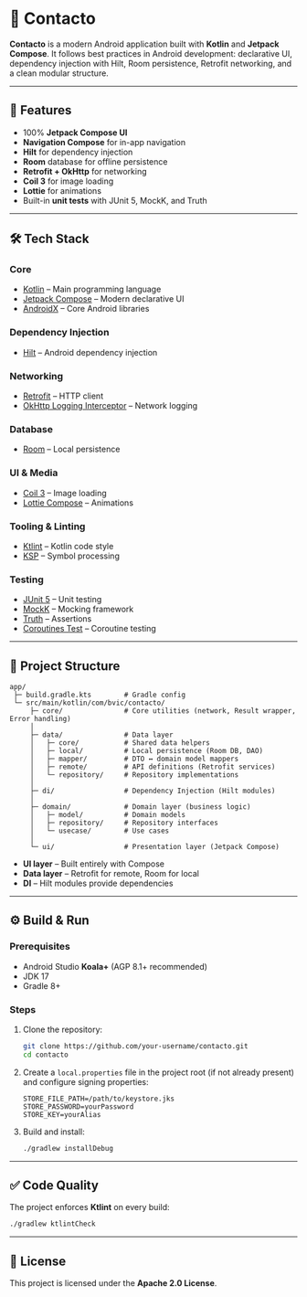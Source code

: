 # 📱 Contacto

**Contacto** is a modern Android application built with **Kotlin** and **Jetpack Compose**.
It follows best practices in Android development: declarative UI, dependency injection with Hilt, Room persistence, Retrofit networking, and a clean modular structure.

---

## 🚀 Features

* 100% **Jetpack Compose UI**
* **Navigation Compose** for in-app navigation
* **Hilt** for dependency injection
* **Room** database for offline persistence
* **Retrofit + OkHttp** for networking
* **Coil 3** for image loading
* **Lottie** for animations
* Built-in **unit tests** with JUnit 5, MockK, and Truth

---

## 🛠 Tech Stack

### Core

* [Kotlin](https://kotlinlang.org/) – Main programming language
* [Jetpack Compose](https://developer.android.com/jetpack/compose) – Modern declarative UI
* [AndroidX](https://developer.android.com/jetpack/androidx) – Core Android libraries

### Dependency Injection

* [Hilt](https://dagger.dev/hilt/) – Android dependency injection

### Networking

* [Retrofit](https://square.github.io/retrofit/) – HTTP client
* [OkHttp Logging Interceptor](https://square.github.io/okhttp/) – Network logging

### Database

* [Room](https://developer.android.com/jetpack/androidx/releases/room) – Local persistence

### UI & Media

* [Coil 3](https://coil-kt.github.io/coil/) – Image loading
* [Lottie Compose](https://airbnb.io/lottie/#/) – Animations

### Tooling & Linting

* [Ktlint](https://github.com/pinterest/ktlint) – Kotlin code style
* [KSP](https://github.com/google/ksp) – Symbol processing

### Testing

* [JUnit 5](https://junit.org/junit5/) – Unit testing
* [MockK](https://mockk.io/) – Mocking framework
* [Truth](https://truth.dev/) – Assertions
* [Coroutines Test](https://kotlinlang.org/docs/coroutines-test.html) – Coroutine testing

---

## 📂 Project Structure

```
app/
 ├─ build.gradle.kts        # Gradle config
 └─ src/main/kotlin/com/bvic/contacto/
     ├─ core/               # Core utilities (network, Result wrapper, Error handling)
     │
     ├─ data/               # Data layer
     │   ├─ core/           # Shared data helpers
     │   ├─ local/          # Local persistence (Room DB, DAO)
     │   ├─ mapper/         # DTO ↔ domain model mappers
     │   ├─ remote/         # API definitions (Retrofit services)
     │   └─ repository/     # Repository implementations
     │
     ├─ di/                 # Dependency Injection (Hilt modules)
     │
     ├─ domain/             # Domain layer (business logic)
     │   ├─ model/          # Domain models
     │   ├─ repository/     # Repository interfaces
     │   └─ usecase/        # Use cases
     │
     └─ ui/                 # Presentation layer (Jetpack Compose)
```

* **UI layer** – Built entirely with Compose
* **Data layer** – Retrofit for remote, Room for local
* **DI** – Hilt modules provide dependencies

---

## ⚙️ Build & Run

### Prerequisites

* Android Studio **Koala+** (AGP 8.1+ recommended)
* JDK 17
* Gradle 8+

### Steps

1. Clone the repository:

   ```bash
   git clone https://github.com/your-username/contacto.git
   cd contacto
   ```
2. Create a `local.properties` file in the project root (if not already present) and configure signing properties:

   ```properties
   STORE_FILE_PATH=/path/to/keystore.jks
   STORE_PASSWORD=yourPassword
   STORE_KEY=yourAlias
   ```
3. Build and install:

   ```bash
   ./gradlew installDebug
   ```

---

## ✅ Code Quality

The project enforces **Ktlint** on every build:

```bash
./gradlew ktlintCheck
```

---

## 📜 License

This project is licensed under the **Apache 2.0 License**.